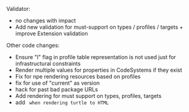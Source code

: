 Validator:
* no changes with impact 
* Add new validation for must-support on types / profiles / targets + improve Extension validation

Other code changes:
* Ensure "I" flag in profile table representation is not used just for infrastructural constraints
* Render multiple values for properties in CodeSystems if they exist
* Fix for npe rendering resources based on profiles
* fix for use of "current" as version 
* hack for past bad package URLs 
* Add rendering for must support on types, profiles, targets
* add <code> when rendering turtle to HTML